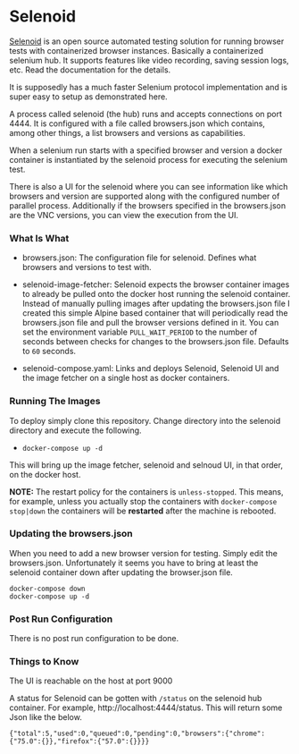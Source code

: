 # Selenoid

[Selenoid](https://aerokube.com/selenoid/) is an open source automated testing solution for running browser tests with containerized browser instances.
Basically a containerized selenium hub. It supports features like video recording, saving session logs, etc. Read the documentation for the details.  

It is supposedly has a much faster Selenium protocol implementation and is super easy to setup as demonstrated here.

A process called selenoid (the hub) runs and accepts connections on port 4444. It is configured with a file called browsers.json
which contains, among other things, a list browsers and versions as capabilities.

When a selenium run starts with a specified browser and version a docker container is instantiated by the selenoid process
for executing the selenium test. 
 
There is also a UI for the selenoid where you can see information like which browsers and version are supported along with 
the configured number of parallel process. Additionally if the browsers specified in the browsers.json are the VNC versions, 
you can view the execution from the UI. 

### What Is What

* browsers.json: The configuration file for selenoid. Defines what browsers and versions to test with.

* selenoid-image-fetcher: Selenoid expects the browser container images to already be pulled onto the docker host running the
selenoid container. Instead of manually pulling images after updating the browsers.json file I created this simple Alpine based
container that will periodically read the browsers.json file and pull the browser versions defined in it. You can set the 
environment variable `PULL_WAIT_PERIOD` to the number of seconds between checks for changes to the browsers.json file. Defaults to `60` seconds.  

* selenoid-compose.yaml: Links and deploys Selenoid, Selenoid UI and the image fetcher on a single host as docker containers.

### Running The Images
To deploy simply clone this repository. Change directory into the selenoid directory and execute the following. 

* `docker-compose up -d`

This will bring up the image fetcher, selenoid and selnoud UI, in that order, on the docker host. 

**NOTE:** The restart policy for the containers is `unless-stopped`. This means, for example, unless you actually stop the 
containers with `docker-compose stop|down` the containers will be **restarted** after the machine is rebooted. 

### Updating the browsers.json
When you need to add a new browser version for testing. Simply edit the browsers.json. 
Unfortunately it seems you have to bring at least the selenoid container down after updating the browser.json file.
```
docker-compose down
docker-compose up -d
``` 

### Post Run Configuration

There is no post run configuration to be done. 

### Things to Know

The UI is reachable on the host at port 9000
 
A status for Selenoid can be gotten with `/status` on the selenoid hub container. 
For example, http://localhost:4444/status. This will return some Json like the below.

`{"total":5,"used":0,"queued":0,"pending":0,"browsers":{"chrome":{"75.0":{}},"firefox":{"57.0":{}}}}`



